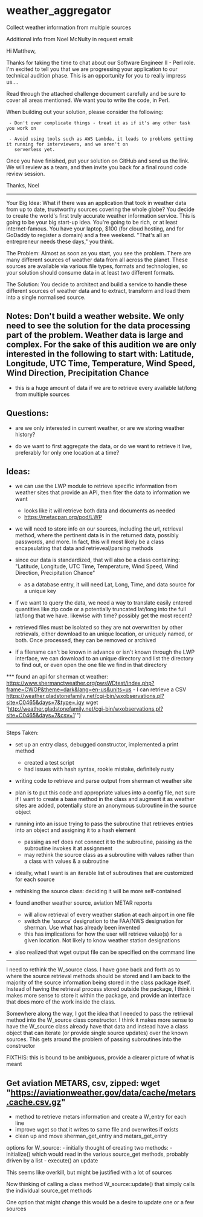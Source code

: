 # weather_aggregator
Collect weather information from multiple sources 

Additional info from Noel McNulty in request email:

Hi Matthew,

Thanks for taking the time to chat about our Software Engineer II - Perl role. I'm excited to tell you that we are
progressing your application to our technical audition phase. This is an opportunity for you to really impress us....

Read through the attached challenge document carefully and be sure to cover all areas mentioned. We want you to write
the code, in Perl.

When building out your solution, please consider the following:

     - Don't over complicate things - treat it as if it's any other task you work on

     - Avoid using tools such as AWS Lambda, it leads to problems getting it running for interviewers, and we aren't on
       serverless yet.

Once you have finished, put your solution on GitHub and send us the link. We will review as a team, and then invite you
back for a final round code review session.

Thanks,
Noel

------------------------------------------------------------------------------------------
Your Big Idea:
What if there was an application that took in weather data from up to date, trustworthy sources covering the whole
globe? You decide to create the world's first truly accurate weather information service. This is going to be your big
start-up idea. You're going to be rich, or at least internet-famous. You have your laptop, $100 (for cloud hosting, and
for GoDaddy to register a domain) and a free weekend. "That's all an entrepreneur needs these days," you think.

The Problem:
Almost as soon as you start, you see the problem. There are many different sources of weather data from all
across the planet. These sources are available via various file types, formats and technologies, so your solution
should consume data in at least two different formats.

The Solution:
You decide to architect and build a service to handle these different sources of weather data and to extract,
transform and load them into a single normalised source.

Notes:
Don't build a weather website. We only need to see the solution for the data processing part of the problem.
Weather data is large and complex. For the sake of this audition we are only interested in the following to start
with: Latitude, Longitude, UTC Time, Temperature, Wind Speed, Wind Direction, Precipitation Chance
----------

- this is a huge amount of data if we are to retrieve every available lat/long from multiple sources

Questions:
----------
- are we only interested in current weather, or are we storing weather history?

- do we want to first aggregate the data, or do we want to retrieve it live, preferably for only one location at a time?

Ideas:
------

- we can use the LWP module to retrieve specific information from weather sites that provide an API, then fiter the data
  to information we want

  - looks like it will retrieve both data and documents as needed
  - https://metacpan.org/pod/LWP

- we will need to store info on our sources, including the url, retrieval method, where the pertinent data is in the
  returned data, possibly passwords, and more.  In fact, this will most likely be a class encapsulating that data and
  retrieveal/parsing methods

- since our data is standardized, that will also be a class containing:  "Latitude, Longitude, UTC Time, Temperature,
  Wind Speed, Wind Direction, Precipitation Chance"
  - as a database entry, it will need Lat, Long, Time, and data source for a unique key

- If we want to query the data, we need a way to translate easily entered quantities like zip code or a potentially
  truncated lat/long into the full lat/long that we have.  likewise with time?  possibly get the most recent?

- retrieved files must be isolated so they are not overwritten by other retrievals, either download to an unique
  location, or uniquely named, or both.  Once processed, they can be removed or archived

- if a filename can't be known in advance or isn't known through the LWP interface, we can download to an unique
  directory and list the directory to find out, or even open the one file we find in that directory

*** found an api for sherman ct weather:
    https://www.shermanctweather.org/pwsWDtest/index.php?frame=CWOP&theme=dark&lang=en-us&units=us
    - I can retrieve a CSV
    https://weather.gladstonefamily.net/cgi-bin/wxobservations.pl?site=C0465&days=7&type=.iqy
    wget 'http://weather.gladstonefamily.net/cgi-bin/wxobservations.pl?site=C0465&days=7&csv=1'")

------------------------------------------------------------------------------------------

Steps Taken:

- set up an entry class, debugged constructor, implemented a print method
  - created a test script
  - had issues with hash syntax, rookie mistake, definitely rusty

- writing code to retrieve and parse output from sherman ct weather site

* plan is to put this code and appropriate values into a config file, not sure if I want to create a base method in the
  class and augment it as weather sites are added, potentially store an anonymous subroutine in the source object

- running into an issue trying to pass the subroutine that retrieves entries into an object and assigning it to a hash element
  - passing as ref does not connect it to the subroutine, passing as the subroutine invokes it at assignment
  - may rethink the source class as a subroutine with values rather than a class with values & a subroutine

- ideally, what I want is an iterable list of subroutines that are customized for each source

- rethinking the source class:  deciding it will be more self-contained

- found another weather source, aviation METAR reports
  - will allow retrieval of every weather station at each airport in one file
  - switch the 'source' designation to the FAA/NWS designation for sherman.  Use what has already been invented
  - this has implications for how the user will retrieve value(s) for a given location.  Not likely to know weather station designations

- also realized that wget output file can be specified on the command line
------------------------------------------------------------------------------------------

I need to rethink the W_source class.  I have gone back and forth as to where the source retrieval methods should be
stored and I am back to the majority of the source information being stored in the class package itself.  Instead of
having the retrieval process stored outside the package, I think it makes more sense to store it within the package, and
provide an interface that does more of the work inside the class.

Somewhere along the way, I got the idea that I needed to pass the retrieval method into the W_source class constructor.
I think it makes more sense to have the W_source class already have that data and instead have a class object that can
iterate (or provide single source updates) over the known sources.  This gets around the problem of passing subroutines
into the constructor

FIXTHIS:  this is bound to be ambiguous, provide a clearer picture of what is meant


Get aviation METARS, csv, zipped: wget "https://aviationweather.gov/data/cache/metars.cache.csv.gz"
------------------------------------------------------------------------------------------

- method to retrieve metars information and create a W_entry for each line
- improve wget so that it writes to same file and overwrites if exists
- clean up and move sherman_get_entry and metars_get_entry

options for W_source:
	- initially thought of creating two methods:
	  - initialize() which would read in the various source_get methods, probably driven by a list
	  - execute() an update

This seems like overkill, but might be justified with a lot of sources

Now thinking of calling a class method W_source::update() that simply calls the individual source_get methods

One option that might change this would be a desire to update one or a few sources


